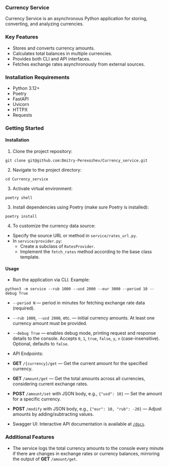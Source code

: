 ### Currency Service

Currency Service is an asynchronous Python application for storing, converting, and analyzing currencies.

### Key Features

- Stores and converts currency amounts.
- Calculates total balances in multiple currencies.
- Provides both CLI and API interfaces.
- Fetches exchange rates asynchronously from external sources.

### Installation Requirements

- Python 3.12+
- Poetry
- FastAPI
- Uvicorn
- HTTPX
- Requests

### Getting Started

#### Installation

1. Clone the project repository:
```
git clone git@github.com:Dmitry-Perexozhev/Currency_service.git
```
2. Navigate to the project directory:
```
cd Currency_service
```
3. Activate virtual environment:
```
poetry shell
```
3. Install dependencies using Poetry (make sure Poetry is installed):
```
poetry install
```
4. To customize the currency data source:  
- Specify the source URL or method in `service/rates_url.py`.  
- In `service/provider.py`:  
  - Create a subclass of `RatesProvider`.  
  - Implement the `fetch_rates` method according to the base class template.

#### Usage

- Run the application via CLI. Example:
```
python3 -m service --rub 1000 --usd 2000 --eur 3000 --period 10 --debug True
```
- `--period N` — period in minutes for fetching exchange rate data (required).  
- `--rub 1000`, `--usd 2000`, etc. — initial currency amounts. At least one currency amount must be provided.  
- `--debug True` — enables debug mode, printing request and response details to the console. Accepts `0`, `1`, `true`, `false`, `y`, `n` (case-insensitive). Optional, defaults to `false`.

- API Endpoints:  
- **GET** `/{currency}/get` — Get the current amount for the specified currency.  
- **GET** `/amount/get` — Get the total amounts across all currencies, considering current exchange rates.  
- **POST** `/amount/set` with JSON body, e.g., `{"usd": 10}` — Set the amount for a specific currency.  
- **POST** `/modify` with JSON body, e.g., `{"eur": 10, "rub": -20}` — Adjust amounts by adding/subtracting values.

- Swagger UI: Interactive API documentation is available at [`/docs`](http://localhost:8000/docs).

### Additional Features

- The service logs the total currency amounts to the console every minute if there are changes in exchange rates or currency balances, mirroring the output of **GET** `/amount/get`.